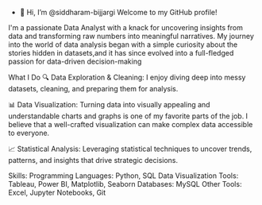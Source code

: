 - 👋 Hi, I’m @siddharam-bijjargi  Welcome to my GitHub profile!

I'm a passionate Data Analyst with a knack for uncovering insights from data and transforming raw numbers into meaningful narratives.
My journey into the world of data analysis began with a simple curiosity about the stories hidden in datasets,and it has since evolved
into a full-fledged passion for data-driven decision-making

What I Do
🔍 Data Exploration & Cleaning: I enjoy diving deep into messy datasets, cleaning, and preparing them for analysis.

📊 Data Visualization: Turning data into visually appealing and understandable charts and graphs is one of my favorite parts of the job.
                        I believe that a well-crafted visualization can make complex data accessible to everyone.

📈 Statistical Analysis: Leveraging statistical techniques to uncover trends, patterns, and insights that drive strategic decisions.


Skills:
Programming Languages: Python, SQL
Data Visualization Tools: Tableau, Power BI, Matplotlib, Seaborn
Databases: MySQL
Other Tools: Excel, Jupyter Notebooks, Git









<!---
siddharam-bijjargi/siddharam-bijjargi is a ✨ special ✨ repository because its `README.md` (this file) appears on your GitHub profile.
You can click the Preview link to take a look at your changes.
--->
